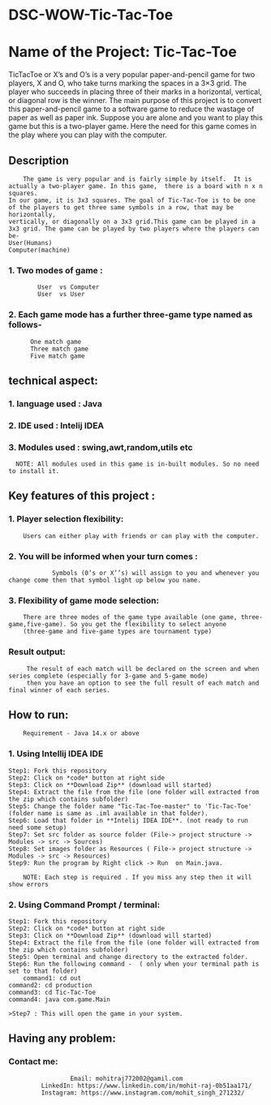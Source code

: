 # DSC-WOW-Tic-Tac-Toe

# Name of the Project:   Tic-Tac-Toe
TicTacToe or X’s and O’s is a very popular paper-and-pencil game for two players, X and O, who take turns marking the spaces in a 3×3 grid. The player who succeeds in placing three of their marks in a horizontal, vertical, or diagonal row is the winner. 
The main purpose of this project is to convert this paper-and-pencil game to a software game to reduce the wastage of paper as well as paper ink.
        Suppose you are alone and you want to play this game but this is a two-player game. Here the need for this game comes in the play where you can play with the computer.
        
        
 ## Description
      
        The game is very popular and is fairly simple by itself.  It is actually a two-player game. In this game,  there is a board with n x n squares.
	In our game, it is 3x3 squares. The goal of Tic-Tac-Toe is to be one of the players to get three same symbols in a row, that may be horizontally,
	vertically, or diagonally on a 3x3 grid.This game can be played in a 3x3 grid. The game can be played by two players where the players can be-
	User(Humans)
	Computer(machine)
  
### 1. Two modes of game :
          	User  vs Computer
         	User  vs User
        
### 2.  Each game mode has a further three-game type named as follows-
		  One match game
   		  Three match game
  		  Five match game 
        
        

## technical aspect:

### 1. language used : Java
### 2. IDE used      : Intelij IDEA
### 3. Modules used  : swing,awt,random,utils etc

      NOTE: All modules used in this game is in-built modules. So no need to install it.


## Key features of this project :


   ### 1. Player selection flexibility:
		Users can either play with friends or can play with the computer.
 
   ### 2. You will be informed when your turn comes :
                Symbols (0’s or X’’s) will assign to you and whenever you change come then that symbol light up below you name.

   ### 3. Flexibility of game mode selection:
		There are three modes of the game type available (one game, three-game,five-game). So you get the flexibility to select anyone
		(three-game and five-game types are tournament type)

   ### Result output:
		 The result of each match will be declared on the screen and when series complete (especially for 3-game and 5-game mode)
		 then you have an option to see the full result of each match and final winner of each series.


## How to run:
    
        Requirement - Java 14.x or above
   
  ### 1. Using Intellij IDEA IDE
    
    Step1: Fork this repository
    Step2: Click on *code* button at right side
    Step3: Click on **Download Zip** (download will started)
    Step4: Extract the file from the file (one folder will extracted from the zip which contains subfolder)
    Step5: Change the folder name "Tic-Tac-Toe-master" to 'Tic-Tac-Toe' (folder name is same as .iml available in that folder).
    Step6: Load that folder in **Intelij IDEA IDE**. (not ready to run need some setup)
    Step7: Set src folder as source folder (File-> project structure -> Modules -> src -> Sources)
    Step8: Set images folder as Resources ( File-> project structure -> Modules -> src -> Resources)
    Step9: Run the program by Right click -> Run  on Main.java.
    
    	NOTE: Each step is required . If you miss any step then it will show errors
	
	
   ### 2. Using Command Prompt / terminal:
   
    Step1: Fork this repository
    Step2: Click on *code* button at right side
    Step3: Click on **Download Zip** (download will started)
    Step4: Extract the file from the file (one folder will extracted from the zip which contains subfolder)
    Step5: Open terminal and change directory to the extracted folder.
    Step6: Run the following command -  ( only when your terminal path is set to that folder)
    	command1: cd out
	command2: cd production
	command3: cd Tic-Tac-Toe
	command4: java com.game.Main
	
    >Step7 : This will open the game in your system.
    
    
    
 ## Having any problem:
 
   ### Contact me:
                     Email: mohitraj772002@gamil.com
		     LinkedIn: https://www.linkedin.com/in/mohit-raj-0b51aa171/
		     Instagram: https://www.instagram.com/mohit_singh_271232/
    

